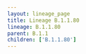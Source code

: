 ```yaml
---
layout: lineage_page
title: Lineage B.1.1.80
lineage: B.1.1.80
parent: B.1.1
children: ['B.1.1.80']
---
```

